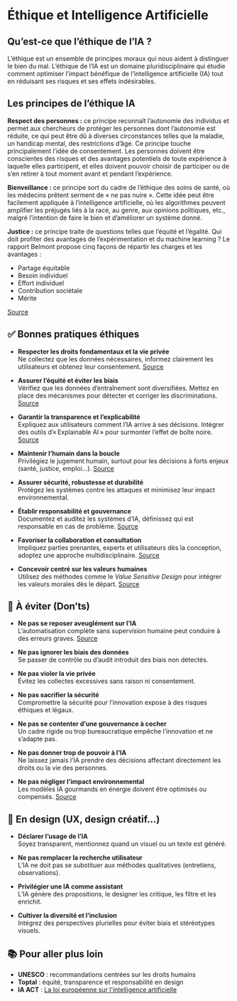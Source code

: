 
# Éthique et Intelligence Artificielle 

## Qu’est-ce que l’éthique de l’IA ?

L’éthique est un ensemble de principes moraux qui nous aident à distinguer le bien du mal. L’éthique de l’IA est un domaine pluridisciplinaire qui étudie comment optimiser l’impact bénéfique de l’intelligence artificielle (IA) tout en réduisant ses risques et ses effets indésirables.

## Les principes de l’éthique IA

**Respect des personnes :** ce principe reconnaît l’autonomie des individus et permet aux chercheurs de protéger les personnes dont l’autonomie est réduite, ce qui peut être dû à diverses circonstances telles que la maladie, un handicap mental, des restrictions d’âge. Ce principe touche principalement l’idée de consentement. Les personnes doivent être conscientes des risques et des avantages potentiels de toute expérience à laquelle elles participent, et elles doivent pouvoir choisir de participer ou de s’en retirer à tout moment avant et pendant l’expérience.

**Bienveillance :** ce principe sort du cadre de l’éthique des soins de santé, où les médecins prêtent serment de « ne pas nuire ». Cette idée peut être facilement appliquée à l’intelligence artificielle, où les algorithmes peuvent amplifier les préjugés liés à la race, au genre, aux opinions politiques, etc., malgré l’intention de faire le bien et d’améliorer un système donné.

**Justice :** ce principe traite de questions telles que l’équité et l’égalité. Qui doit profiter des avantages de l’expérimentation et du machine learning ? Le rapport Belmont propose cinq façons de répartir les charges et les avantages :
  - Partage équitable
  - Besoin individuel
  - Effort individuel
  - Contribution sociétale
  - Mérite

[Source](https://www.ibm.com/fr-fr/think/topics/ai-ethics)

## ✅ Bonnes pratiques éthiques

- **Respecter les droits fondamentaux et la vie privée**  
  Ne collectez que les données nécessaires, informez clairement les utilisateurs et obtenez leur consentement.
  [Source](https://www.lumenova.ai/blog/perspectives-on-ai-governance-dos-and-donts)

- **Assurer l’équité et éviter les biais**  
  Vérifiez que les données d’entraînement sont diversifiées. Mettez en place des mécanismes pour détecter et corriger les discriminations.
    [Source](https://www.pmi.org/blog/top-10-ethical-considerations-for-ai-projects)

- **Garantir la transparence et l’explicabilité**  
  Expliquez aux utilisateurs comment l’IA arrive à ses décisions. Intégrer des outils d’« Explainable AI » pour surmonter l’effet de boîte noire.
      [Source](https://www.pmi.org/blog/top-10-ethical-considerations-for-ai-projects)

- **Maintenir l’humain dans la boucle**  
  Privilégiez le jugement humain, surtout pour les décisions à forts enjeux (santé, justice, emploi…).
  [Source](https://www.unesco.org/en/artificial-intelligence/recommendation-ethics)
  

- **Assurer sécurité, robustesse et durabilité**  
  Protégez les systèmes contre les attaques et minimisez leur impact environnemental.

- **Établir responsabilité et gouvernance**  
  Documentez et auditez les systèmes d’IA, définissez qui est responsable en cas de problème.
    [Source](https://www.unesco.org/en/artificial-intelligence/recommendation-ethics)

- **Favoriser la collaboration et consultation**  
  Impliquez parties prenantes, experts et utilisateurs dès la conception, adoptez une approche multidisciplinaire.
  [Source](https://en.wikipedia.org/wiki/Joy_Buolamwini)
  

- **Concevoir centré sur les valeurs humaines**  
  Utilisez des méthodes comme le *Value Sensitive Design* pour intégrer les valeurs morales dès le départ.
    [Source](https://en.wikipedia.org/wiki/Value_sensitive_design)

## 🚫 À éviter (Don’ts)

- **Ne pas se reposer aveuglément sur l’IA**  
  L’automatisation complète sans supervision humaine peut conduire à des erreurs graves.
  [Source](https://www.instituteofaistudies.com/insights/ai-ethics-the-dos-and-donts-of-ai)

- **Ne pas ignorer les biais des données**  
  Se passer de contrôle ou d’audit introduit des biais non détectés.

- **Ne pas violer la vie privée**  
  Évitez les collectes excessives sans raison ni consentement.

- **Ne pas sacrifier la sécurité**  
  Compromettre la sécurité pour l’innovation expose à des risques éthiques et légaux.

- **Ne pas se contenter d’une gouvernance à cocher**  
  Un cadre rigide ou trop bureaucratique empêche l’innovation et ne s’adapte pas.

- **Ne pas donner trop de pouvoir à l’IA**  
  Ne laissez jamais l’IA prendre des décisions affectant directement les droits ou la vie des personnes.

- **Ne pas négliger l’impact environnemental**  
  Les modèles IA gourmands en énergie doivent être optimisés ou compensés.
    [Source](https://unsceb.org/sites/default/files/2022-09/Principles%20for%20the%20Ethical%20Use%20of%20AI%20in%20the%20UN%20System_1.pdf)

## 🎨 En design (UX, design créatif…)

- **Déclarer l’usage de l’IA**  
  Soyez transparent, mentionnez quand un visuel ou un texte est généré.

- **Ne pas remplacer la recherche utilisateur**  
  L’IA ne doit pas se substituer aux méthodes qualitatives (entretiens, observations).

- **Privilégier une IA comme assistant**  
  L’IA génère des propositions, le designer les critique, les filtre et les enrichit.

- **Cultiver la diversité et l’inclusion**  
  Intégrez des perspectives plurielles pour éviter biais et stéréotypes visuels.


## 📚 Pour aller plus loin

- **UNESCO** : recommandations centrées sur les droits humains  
- **Toptal** : équité, transparence et responsabilité en design  
- **IA ACT** : [La loi européenne sur l'intelligence artificielle](https://artificialintelligenceact.eu/fr/)